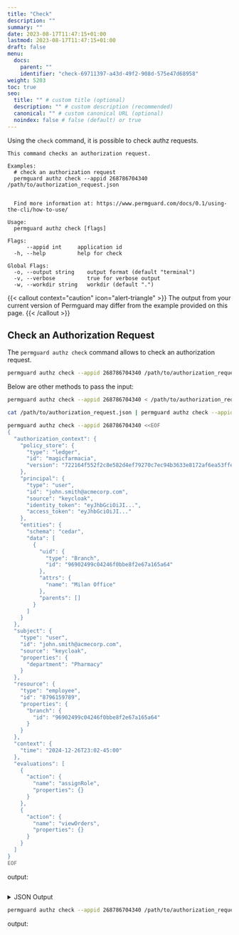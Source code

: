 ```yaml
---
title: "Check"
description: ""
summary: ""
date: 2023-08-17T11:47:15+01:00
lastmod: 2023-08-17T11:47:15+01:00
draft: false
menu:
  docs:
    parent: ""
    identifier: "check-69711397-a43d-49f2-908d-575e47d68958"
weight: 5203
toc: true
seo:
  title: "" # custom title (optional)
  description: "" # custom description (recommended)
  canonical: "" # custom canonical URL (optional)
  noindex: false # false (default) or true
---
```


Using the `check` command, it is possible to check authz requests.

```text
This command checks an authorization request.

Examples:
  # check an authorization request
  permguard authz check --appid 268786704340 /path/to/authorization_request.json


  Find more information at: https://www.permguard.com/docs/0.1/using-the-cli/how-to-use/

Usage:
  permguard authz check [flags]

Flags:
      --appid int     application id
  -h, --help          help for check

Global Flags:
  -o, --output string    output format (default "terminal")
  -v, --verbose          true for verbose output
  -w, --workdir string   workdir (default ".")
```

{{< callout context="caution" icon="alert-triangle" >}}
The output from your current version of Permguard may differ from the example provided on this page.
{{< /callout >}}

## Check an Authorization Request

The `permguard authz check` command allows to check an authorization request.

```bash
permguard authz check --appid 268786704340 /path/to/authorization_request.json
```

Below are other methods to pass the input:

```bash
permguard authz check --appid 268786704340 < /path/to/authorization_request.json
```

```bash
cat /path/to/authorization_request.json | permguard authz check --appid 268786704340
```

```bash
permguard authz check --appid 268786704340 <<EOF
{
  "authorization_context": {
    "policy_store": {
      "type": "ledger",
      "id": "magicfarmacia",
      "version": "722164f552f2c8e582d4ef79270c7ec94b3633e8172af6ea53ffe1fdf64d66de"
    },
    "principal": {
      "type": "user",
      "id": "john.smith@acmecorp.com",
      "source": "keycloak",
      "identity_token": "eyJhbGciOiJI...",
      "access_token": "eyJhbGciOiJI..."
    },
    "entities": {
      "schema": "cedar",
      "data": [
        {
          "uid": {
            "type": "Branch",
            "id": "96902499c04246f0bbe8f2e67a165a64"
          },
          "attrs": {
            "name": "Milan Office"
          },
          "parents": []
        }
      ]
    }
  },
  "subject": {
    "type": "user",
    "id": "john.smith@acmecorp.com",
    "source": "keycloak",
    "properties": {
      "department": "Pharmacy"
    }
  },
  "resource": {
    "type": "employee",
    "id": "8796159789",
    "properties": {
      "branch": {
        "id": "96902499c04246f0bbe8f2e67a165a64"
      }
    }
  },
  "context": {
    "time": "2024-12-26T23:02-45:00"
  },
  "evaluations": [
    {
      "action": {
        "name": "assignRole",
        "properties": {}
      }
    },
    {
      "action": {
        "name": "viewOrders",
        "properties": {}
      }
    }
  ]
}
EOF
```

output:

```bash

```

<details>
  <summary>
    JSON Output
  </summary>
</details>

```bash
permguard authz check --appid 268786704340 /path/to/authorization_request.json -o json
```

output:

```json

```
